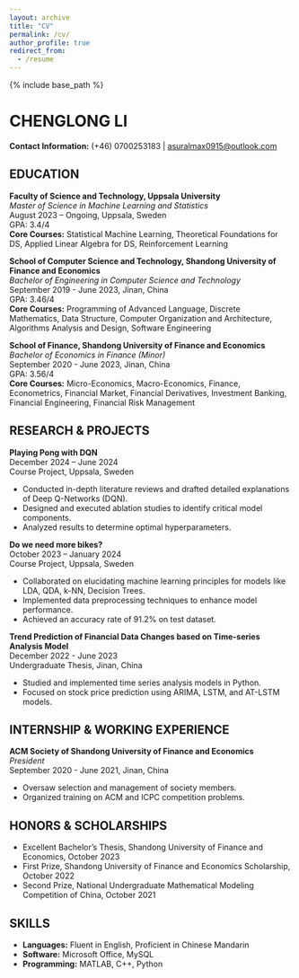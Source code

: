 ```yaml
---
layout: archive
title: "CV"
permalink: /cv/
author_profile: true
redirect_from:
  - /resume
---
```


{% include base_path %}
# CHENGLONG LI
**Contact Information:** (+46) 0700253183 | asuralmax0915@outlook.com

## EDUCATION
**Faculty of Science and Technology, Uppsala University**  
*Master of Science in Machine Learning and Statistics*  
August 2023 – Ongoing, Uppsala, Sweden  
GPA: 3.4/4  
**Core Courses:** Statistical Machine Learning, Theoretical Foundations for DS, Applied Linear Algebra for DS, Reinforcement Learning  

**School of Computer Science and Technology, Shandong University of Finance and Economics**  
*Bachelor of Engineering in Computer Science and Technology*  
September 2019 - June 2023, Jinan, China  
GPA: 3.46/4  
**Core Courses:** Programming of Advanced Language, Discrete Mathematics, Data Structure, Computer Organization and Architecture, Algorithms Analysis and Design, Software Engineering  

**School of Finance, Shandong University of Finance and Economics**  
*Bachelor of Economics in Finance (Minor)*  
September 2020 - June 2023, Jinan, China  
GPA: 3.56/4  
**Core Courses:** Micro-Economics, Macro-Economics, Finance, Econometrics, Financial Market, Financial Derivatives, Investment Banking, Financial Engineering, Financial Risk Management  

## RESEARCH & PROJECTS
**Playing Pong with DQN**  
December 2024 – June 2024  
Course Project, Uppsala, Sweden  
- Conducted in-depth literature reviews and drafted detailed explanations of Deep Q-Networks (DQN).  
- Designed and executed ablation studies to identify critical model components.  
- Analyzed results to determine optimal hyperparameters.

**Do we need more bikes?**  
October 2023 – January 2024  
Course Project, Uppsala, Sweden  
- Collaborated on elucidating machine learning principles for models like LDA, QDA, k-NN, Decision Trees.  
- Implemented data preprocessing techniques to enhance model performance.  
- Achieved an accuracy rate of 91.2% on test dataset.

**Trend Prediction of Financial Data Changes based on Time-series Analysis Model**  
December 2022 - June 2023  
Undergraduate Thesis, Jinan, China  
- Studied and implemented time series analysis models in Python.  
- Focused on stock price prediction using ARIMA, LSTM, and AT-LSTM models.

## INTERNSHIP & WORKING EXPERIENCE
**ACM Society of Shandong University of Finance and Economics**  
*President*  
September 2020 - June 2021, Jinan, China  
- Oversaw selection and management of society members.  
- Organized training on ACM and ICPC competition problems.

## HONORS & SCHOLARSHIPS
- Excellent Bachelor’s Thesis, Shandong University of Finance and Economics, October 2023  
- First Prize, Shandong University of Finance and Economics Scholarship, October 2022  
- Second Prize, National Undergraduate Mathematical Modeling Competition of China, October 2021  

## SKILLS
- **Languages:** Fluent in English, Proficient in Chinese Mandarin  
- **Software:** Microsoft Office, MySQL  
- **Programming:** MATLAB, C++, Python  
